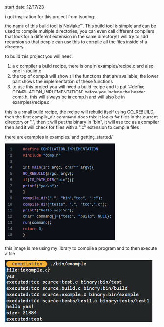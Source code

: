 start date: 12/17/23
<p> i got inspiration for this project from tsoding:<https://youtube.com/tsodingdaily></p>
<p>the name of this build tool is NoMake™. 
This build tool is simple and can be used to compile multiple directories, you can even call different compilers that look for a different extension in the same directory!
I will try to add recursion so that people can use this to compile all the files inside of a directory.</p>

<p> to build this project you will need:</p>
<ol><li>a c compiler a build recipe, there is one in examples/recipe.c and also one in /build.c </li> <li> the top of comp.h will show all the functions that are available, the lower part shows the implementation of these functions</li> <li>to use this project you will need a build recipe and to put `#define COMPILATION_IMPLEMENTATION` before you include the header comp.h, this will always be in comp.h and will also be in examples/recipe.c</li> </ol>

<p> this is a small build recipe, the recipe will rebuild itself using GO_REBUILD, then the first compile_dir command does this: it looks for files in the current directory or ".", then it will put the binary in "bin", it will use tcc as a compiler then and it will check for files with a ".c" extension to compile files</p>

<p> there are examples in examples/ and getting_started/ </p>

![](img/build_recipe.png)


<p>this image is me using my library to compile a program and to then execute a file</p>


![](img/running_file_from_recipe.png)
